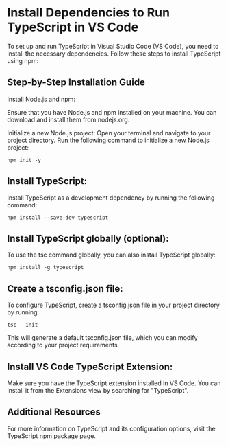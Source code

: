 # Install Dependencies to Run TypeScript in VS Code

To set up and run TypeScript in Visual Studio Code (VS Code), you need to install the necessary dependencies. Follow these steps to install TypeScript using npm:

## Step-by-Step Installation Guide

Install Node.js and npm:

Ensure that you have Node.js and npm installed on your machine. You can download and install them from nodejs.org.

Initialize a new Node.js project:
Open your terminal and navigate to your project directory. Run the following command to initialize a new Node.js project:
```
npm init -y
```
## Install TypeScript:
Install TypeScript as a development dependency by running the following command:
```
npm install --save-dev typescript
```

## Install TypeScript globally (optional):
To use the tsc command globally, you can also install TypeScript globally:
```
npm install -g typescript
```

## Create a tsconfig.json file:

To configure TypeScript, create a tsconfig.json file in your project directory by running:
```
tsc --init
```

This will generate a default tsconfig.json file, which you can modify according to your project requirements.

## Install VS Code TypeScript Extension:
Make sure you have the TypeScript extension installed in VS Code. You can install it from the Extensions view by searching for "TypeScript".

## Additional Resources
For more information on TypeScript and its configuration options, visit the TypeScript npm package page.
